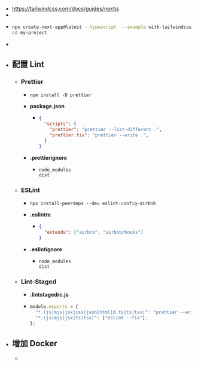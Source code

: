 - https://tailwindcss.com/docs/guides/nextjs
-
- ```bash
  npx create-next-app@latest --typescript  --example with-tailwindcss my-project
  cd my-project
  ```
-
- ## 配置 Lint
	- ### Prettier
		- ```shell
		  npm install -D prettier 
		  ```
		- **package.json**
			- ```json
			  {
			    "scripts": {
			      "prettier": "prettier --list-different .",
			      "prettier:fix": "prettier --write .",
			    }
			  }
			  ```
		- **.prettierignore**
			- ```ignore
			  node_modules
			  dist
			  ```
	- ### ESLint
		- ```shell
		  npx install-peerdeps --dev eslint-config-airbnb
		  ```
		- **.eslintrc**
			- ```json
			  {
			    "extends": ["airbnb", "airbnb/hooks"]
			  }
			  ```
		- **.eslintignore**
			- ```ignore
			  node_modules
			  dist
			  ```
	- ### Lint-Staged
		- **.lintstagedrc.js**
		- ```js
		  module.exports = {
		    "*.(js|mjs|jsx|css|json|html|d.ts|ts|tsx)": "prettier --write",
		    "*.(js|mjs|jsx|ts|tsx)": ["eslint --fix"],
		  };
		  ```
- ## 增加 Docker
	-